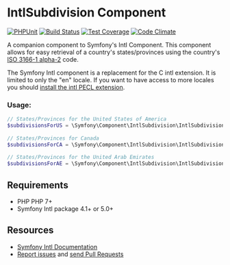 IntlSubdivision Component
=============

[![PHPUnit](https://github.com/trickeyone/intl-subdivision/actions/workflows/unit-tests.yml/badge.svg)](https://github.com/trickeyone/intl-subdivision/actions/workflows/unit-tests.yml)
[![Build Status](https://travis-ci.com/trickeyone/intl-subdivision.svg?branch=master)](https://travis-ci.org/trickeyone/intl-subdivision)
[![Test Coverage](https://codeclimate.com/github/trickeyone/intl-subdivision/badges/coverage.svg)](https://codeclimate.com/github/trickeyone/intl-subdivision/coverage)
[![Code Climate](https://codeclimate.com/github/trickeyone/intl-subdivision/badges/gpa.svg)](https://codeclimate.com/github/trickeyone/intl-subdivision)


A companion component to Symfony's Intl Component. This component allows for easy retrieval of a country's states/provinces
using the country's [ISO 3166-1 alpha-2][0] code.

The Symfony Intl component is a replacement for the C intl extension. It is limited to only the "en" locale. If you want
to have access to more locales you should [install the intl PECL extension][1].

### Usage:

```php
// States/Provinces for the United States of America
$subdivisionsForUS = \Symfony\Component\IntlSubdivision\IntlSubdivision::getStatesAndProvincesForCountry('US');
  
// States/Provinces for Canada
$subdivisionsForCA = \Symfony\Component\IntlSubdivision\IntlSubdivision::getStatesAndProvincesForCountry('CA');
  
// States/Provinces for the United Arab Emirates
$subdivisionsForAE = \Symfony\Component\IntlSubdivision\IntlSubdivision::getStatesAndProvincesForCountry('AE');
```

Requirements
-----------
* PHP PHP 7+
* Symfony Intl package 4.1+ or 5.0+

Resources
---------

  * [Symfony Intl Documentation](https://symfony.com/doc/current/components/intl.html)
  * [Report issues](https://github.com/trickeyone/intl-subdivision/issues) and
    [send Pull Requests](https://github.com/trickeyone/intl-subdivision/pulls)

[0]: http://www.iso.org/iso/home/standards/country_codes.htm
[1]: http://www.php.net/manual/en/intl.setup.php
